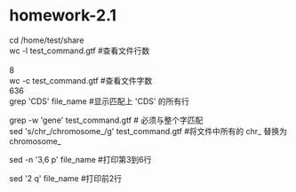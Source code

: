 # homework-2.1
cd /home/test/share <br>
wc -l test_command.gtf  #查看文件行数 <br>  
8<br>
wc -c test_command.gtf  #查看文件字数  <br> 
636 <br>
grep 'CDS' file_name       #显示匹配上 'CDS' 的所有行

grep -w 'gene' test_command.gtf    # 必须与整个字匹配 <br>
sed 's/chr_/chromosome_/g' test_command.gtf    #将文件中所有的 chr_ 替换为 chromosome_<br>

sed -n '3,6 p' file_name    #打印第3到6行

sed '2 q' file_name         #打印前2行
